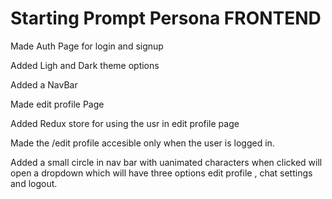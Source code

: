 # Starting Prompt Persona FRONTEND 

Made Auth Page for login and signup

Added Ligh and Dark theme options

Added a NavBar

Made edit profile Page

Added Redux store for using the usr in edit profile page

Made the /edit profile accesible only when the user is logged in.

Added  a small circle in nav bar with uanimated characters when clicked will open a dropdown which will have three options edit profile , chat settings and logout. 

